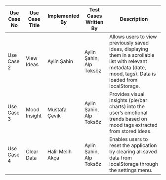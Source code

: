 | Use Case No | Use Case Title | Implemented By   | Test Cases Written By   | Description                                                                                                                                                    |
| ----------- | -------------- | ---------------- | ----------------------- | -------------------------------------------------------------------------------------------------------------------------------------------------------------- |
| Use Case 2  | View Ideas     | Aylin Şahin      | Aylin Şahin, Alp Toksöz | Allows users to view previously saved ideas, displaying them in a scrollable list with relevant metadata (date, mood, tags). Data is loaded from localStorage. |
| Use Case 3  | Mood Insight   | Mustafa Çevik    | Aylin Şahin, Alp Toksöz | Provides visual insights (pie/bar charts) into the user’s emotional trends based on mood tags extracted from stored ideas.                                     |
| Use Case 4  | Clear Data     | Halil Melih Akça | Aylin Şahin, Alp Toksöz | Enables users to reset the application by clearing all saved data from localStorage through the settings menu.                                                 |
